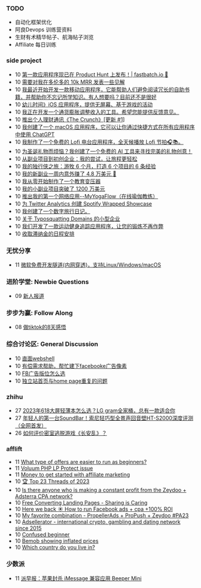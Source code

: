 ### TODO
-  自动化框架优化
-  阿良Devops 训练营资料
-  生财有术精华帖子、航海帖子浏览
-  Affiliate 每日训练

### side project
<!-- sideproject:START -->
-  10 [第一款应用程序现已在 Product Hunt 上发布！| fastbatch.io 🚀](https://old.reddit.com/r/SaaS/comments/18ffud3/very_first_app_is_now_live_on_product_hunt/)
-  10 [需要对我在多伦多的 10k MRR 发表一些见解](https://www.reddit.com/r/SideProject/comments/18ffhp5/need_some_insight_on_my_10k_mrr_in_toronto/)
-  10 [我最近开始开发一款移动应用程序，它能帮助人们避免阅读冗长的自助书籍，并帮助你不忘记所学知识。有人想要吗？目前还不是很好](https://www.reddit.com/r/SideProject/comments/18ffecj/i_recently_started_work_on_a_mobile_app_that/)
-  10 [幼儿时间》iOS 应用程序，提供无屏幕、基于游戏的活动](https://www.reddit.com/r/SideProject/comments/18fdswi/toddler_time_ios_app_for_screen_free_play_based/)
-  10 [我正在开发一个通货膨胀调整收入的工具。希望您能提供反馈意见。](https://www.reddit.com/r/SideProject/comments/18fdftf/im_working_on_an_inflationadjusting_income_tool_i/)
-  10 [推出个人理财通讯《The Crunch》[更新 #1]](https://www.reddit.com/r/SideProject/comments/18fcvo7/launching_the_crunch_a_personal_finance/)
-  10 [我创建了一个 macOS 应用程序，它可以让你通过快捷方式在所有应用程序中使用 ChatGPT](https://www.reddit.com/r/SideProject/comments/18fcsct/i_built_a_macos_app_that_lets_you_use_chatgpt/)
-  10 [我制作了一个免费的 Lofi 电台应用程序，全天候播放 Lofi 节拍🎧📚。](https://www.reddit.com/r/SideProject/comments/18fcrdu/i_made_a_free_lofi_radio_app_that_streams_247/)
-  10 [为圣诞礼物而烦恼？我创建了一个免费的 AI 工具来寻找完美的礼物创意！](https://www.reddit.com/r/SideProject/comments/18fbrit/struggling_with_christmas_gifts_i_created_a_free/)
-  10 [从副业项目到初创企业：我的尝试，让旅程更轻松](https://www.reddit.com/r/SideProject/comments/18fbnok/from_side_projects_to_startups_my_attempt_to_ease/)
-  10 [我的独行侠之旅：游牧 6 个月，打造 6 个项目的 6 条经验](https://www.reddit.com/r/SideProject/comments/18f952t/my_solopreneur_journey_6_lessons_from_building_6/)
-  10 [我的新副业一周内意外赚了 4.8 万美元 🤯](https://www.reddit.com/r/SideProject/comments/18f9b3y/i_accidentally_made_48000_with_my_new_side/)
-  10 [我从零开始制作了一个教育变压器](https://www.reddit.com/r/SideProject/comments/18f92lx/i_made_an_educational_transformer_from_scratch/)
-  10 [我的小副业项目突破了 1200 万美元](https://old.reddit.com/r/SideProject/comments/18f833j/my_small_side_project_crossed_1200mmr/)
-  10 [推出我的第一个网络应用--MyYogaFlow（在线瑜伽教练）](https://www.reddit.com/r/SideProject/comments/18f5ta8/launched_my_first_web_app_myyogaflow_online_yoga/)
-  10 [为 Twitter Analytics 创建 Spotify Wrapped Showcase](https://www.reddit.com/r/SideProject/comments/18f7bf4/created_a_spotify_wrapped_showcase_for_twitter/)
-  10 [我创建了一个数字旅行日记。](https://www.reddit.com/r/SideProject/comments/18f3g9r/i_have_created_a_digital_travel_diary/)
-  10 [关于 Typosquatting Domains 的小型企业](https://www.reddit.com/r/SideProject/comments/18f3d1w/small_business_on_typosquatting_domains/)
-  10 [我们开发了一款运动健身追踪应用程序，让您的锻炼不再作弊](https://www.reddit.com/r/SideProject/comments/18f2wdg/we_build_a_motion_fitness_tracking_app_so_you/)
-  10 [收取滞纳金的日程安排](https://www.reddit.com/r/SideProject/comments/18f19z0/scheduling_with_a_late_fee/)<!-- sideproject:END -->


### 无忧分享
<!-- ruyo:START -->
-  11 [微软免费开发隧道&lpar;内网穿透&rpar;，支持Linux/Windows/macOS](https://51.ruyo.net/18563.html)<!-- ruyo:END -->

### 进阶学堂: Newbie Questions
<!-- advertcn1:START -->
-  09 [新人报道](https://www.advertcn.com/thread-113251-1-1.html)<!-- advertcn1:END -->

### 步步为赢: Follow Along
<!-- advertcn2:START -->
-  08 [做tiktok的8天感悟](https://www.advertcn.com/thread-113232-1-1.html)<!-- advertcn2:END -->

### 综合讨论区: General Discussion
<!-- advertcn3:START -->
-  10 [直面webshell](https://www.advertcn.com/thread-113260-1-1.html)
-  10 [有偿需求帮助，帮忙建下facebooke广告像素](https://www.advertcn.com/thread-113259-1-1.html)
-  10 [FB广告版位怎么选](https://www.advertcn.com/thread-113255-1-1.html)
-  10 [独立站首页与home page重复的问题](https://www.advertcn.com/thread-113254-1-1.html)<!-- advertcn3:END -->


### zhihu
<!-- zhihu:START -->
-  27 [2023年618大屏轻薄本怎么选？LG gram全家桶，总有一款适合你](http://zhuanlan.zhihu.com/p/632641888?utm_campaign=rss&utm_medium=rss&utm_source=rss&utm_content=title)
-  27 [年轻人的第一台SoundBar！索尼轻巧型全景声回音壁HT-S2000深度评测（全网首发）](http://zhuanlan.zhihu.com/p/630990296?utm_campaign=rss&utm_medium=rss&utm_source=rss&utm_content=title)
-  26 [如何评价密室逃脱游戏《长安乱》？](http://www.zhihu.com/question/563950552/answer/3045961312?utm_campaign=rss&utm_medium=rss&utm_source=rss&utm_content=title)<!-- zhihu:END -->

### afflift
<!-- afflift:START -->
-  11 [What type of offers are easier to run as beginners?](https://afflift.com/f/threads/what-type-of-offers-are-easier-to-run-as-beginners.12232/)
-  11 [Voluum PHP LP Protect issue](https://afflift.com/f/threads/voluum-php-lp-protect-issue.12223/)
-  11 [Money to get started with affiliate marketing](https://afflift.com/f/threads/money-to-get-started-with-affiliate-marketing.12234/)
-  10 [🏆 Top 23 Threads of 2023](https://afflift.com/f/threads/%F0%9F%8F%86-top-23-threads-of-2023.12206/)
-  10 [Is there anyone who is making a constant profit from the Zeydoo + Adsterra CPA network?](https://afflift.com/f/threads/is-there-anyone-who-is-making-a-constant-profit-from-the-zeydoo-adsterra-cpa-network.12230/)
-  10 [Free Converting Landing Pages - Sharing is Caring](https://afflift.com/f/threads/free-converting-landing-pages-sharing-is-caring.11979/)
-  10 [Here we back ☀️ How to run Facebook ads + cpa +100% ROI](https://afflift.com/f/threads/here-we-back-%E2%98%80%EF%B8%8F-how-to-run-facebook-ads-cpa-100-roi.12146/)
-  10 [My favorite combination - PropellerAds + ProPush + Zeydoo #PA23](https://afflift.com/f/threads/my-favorite-combination-propellerads-propush-zeydoo-pa23.11586/)
-  10 [Adsellerator - international crypto, gambling and dating network since 2015](https://afflift.com/f/threads/adsellerator-international-crypto-gambling-and-dating-network-since-2015.6683/)
-  10 [Confused beginner](https://afflift.com/f/threads/confused-beginner.12233/)
-  10 [Bemob showing inflated prices](https://afflift.com/f/threads/bemob-showing-inflated-prices.12192/)
-  10 [Which country do you live in?](https://afflift.com/f/threads/which-country-do-you-live-in.65/)<!-- afflift:END -->

### 少数派
<!-- sspai:START -->
-  11 [派早报：苹果封杀 iMessage 兼容应用 Beeper Mini](https://sspai.com/post/84962)<!-- sspai:END -->

